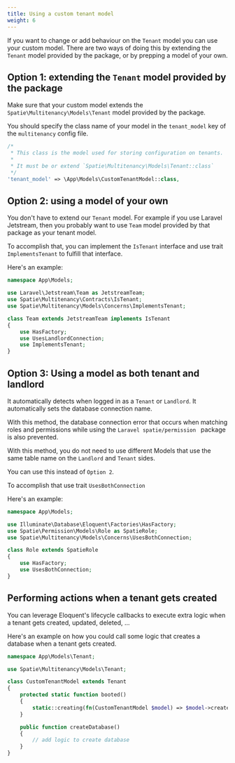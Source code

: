 ```yaml
---
title: Using a custom tenant model
weight: 6
---
```


If you want to change or add behaviour on the `Tenant` model you can use your custom model. There are two ways of doing this by extending the `Tenant` model provided by the package, or by prepping a model of your own.

## Option 1: extending the `Tenant` model provided by the package


Make sure that your custom model extends the `Spatie\Multitenancy\Models\Tenant` model provided by the package.

You should specify the class name of your model in the `tenant_model` key of the `multitenancy` config file.

```php
/*
 * This class is the model used for storing configuration on tenants.
 *
 * It must be or extend `Spatie\Multitenancy\Models\Tenant::class`
 */
'tenant_model' => \App\Models\CustomTenantModel::class,
```

## Option 2: using a model of your own

You don't have to extend our `Tenant` model. For example if you use Laravel Jetstream, then you probably want to use `Team` model provided by that package as your tenant model.

To accomplish that, you can implement the `IsTenant` interface and use trait `ImplementsTenant` to fulfill that interface. 

Here's an example:

```php
namespace App\Models;

use Laravel\Jetstream\Team as JetstreamTeam;
use Spatie\Multitenancy\Contracts\IsTenant;
use Spatie\Multitenancy\Models\Concerns\ImplementsTenant;

class Team extends JetstreamTeam implements IsTenant
{
    use HasFactory;
    use UsesLandlordConnection;
    use ImplementsTenant;
}
```

## Option 3: Using a model as both tenant and landlord

It automatically detects when logged in as a `Tenant` or `Landlord`. It automatically sets the database connection name.

With this method, the database connection error that occurs when matching roles and permissions while using the `Laravel spatie/permission ` package is also prevented.

With this method, you do not need to use different Models that use the same table name on the `Landlord` and `Tenant` sides.

You can use this instead of `Option 2`.

To accomplish that use trait `UsesBothConnection` 

Here's an example:

```php
namespace App\Models;

use Illuminate\Database\Eloquent\Factories\HasFactory;
use Spatie\Permission\Models\Role as SpatieRole;
use Spatie\Multitenancy\Models\Concerns\UsesBothConnection;

class Role extends SpatieRole
{
    use HasFactory;
    use UsesBothConnection;
}
```

## Performing actions when a tenant gets created

You can leverage Eloquent's lifecycle callbacks to execute extra logic when a tenant gets created, updated, deleted, ...

Here's an example on how you could call some logic that creates a database when a tenant gets created.

```php
namespace App\Models\Tenant;

use Spatie\Multitenancy\Models\Tenant;

class CustomTenantModel extends Tenant
{
    protected static function booted()
    {
        static::creating(fn(CustomTenantModel $model) => $model->createDatabase());
    }

    public function createDatabase()
    {
        // add logic to create database
    }
}
```
